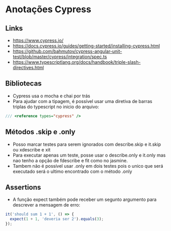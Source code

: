# Anotações Cypress

## Links
- https://www.cypress.io/
- https://docs.cypress.io/guides/getting-started/installing-cypress.html
- https://github.com/bahmutov/cypress-angular-unit-test/blob/master/cypress/integration/spec.ts
- https://www.typescriptlang.org/docs/handbook/triple-slash-directives.html

## Bibliotecas
- Cypress usa o mocha e chai por trás
- Para ajudar com a tipagem, é possível usar uma diretiva de barras triplas do typescript no inicio do arquivo:

```js
/// <reference types="cypress" />
```

## Métodos .skip e .only
- Posso marcar testes para serem ignorados com describe.skip e it.skip ou xdescribe e xit
- Para executar apenas um teste, posse usar o describe.only e it.only mas nao tenho a opção de fdescribe e fit como no jasmine.
- Tambem não é possível usar .only em dois testes pois o unico que será executado será o ultimo encontrado com o método .only

## Assertions
- A função expect também pode receber um segunto argumento para descrever a mensagem de erro:

```js
it('should sum 1 + 1', () => {
  expect(1 + 1, 'deveria ser 2').equals(3);
});
```
